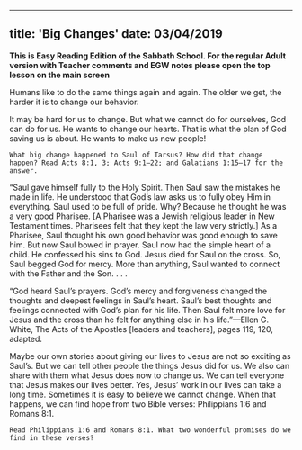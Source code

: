 ---
title: 'Big Changes'
date: 03/04/2019
--

**This is Easy Reading Edition of the Sabbath School. For the regular Adult version with Teacher comments and EGW notes please open the top lesson on the main screen**

Humans like to do the same things again and again. The older we get, the harder it is to change our behavior.

It may be hard for us to change. But what we cannot do for ourselves, God can do for us. He wants to change our hearts. That is what the plan of God saving us is about. He wants to make us new people!

`What big change happened to Saul of Tarsus? How did that change happen? Read Acts 8:1, 3; Acts 9:1–22; and Galatians 1:15–17 for the answer.`

“Saul gave himself fully to the Holy Spirit. Then Saul saw the mistakes he made in life. He understood that God’s law asks us to fully obey Him in everything. Saul used to be full of pride. Why? Because he thought he was a very good Pharisee. [A Pharisee was a Jewish religious leader in New Testament times. Pharisees felt that they kept the law very strictly.] As a Pharisee, Saul thought his own good behavior was good enough to save him. But now Saul bowed in prayer. Saul now had the simple heart of a child. He confessed his sins to God. Jesus died for Saul on the cross. So, Saul begged God for mercy. More than anything, Saul wanted to connect with the Father and the Son. . . .

“God heard Saul’s prayers. God’s mercy and forgiveness changed the thoughts and deepest feelings in Saul’s heart. Saul’s best thoughts and feelings connected with God’s plan for his life. Then Saul felt more love for Jesus and the cross than he felt for anything else in his life.”—Ellen G. White, The Acts of the Apostles [leaders and teachers], pages 119, 120, adapted.

Maybe our own stories about giving our lives to Jesus are not so exciting as Saul’s. But we can tell other people the things Jesus did for us. We also can share with them what Jesus does now to change us. We can tell everyone that Jesus makes our lives better. Yes, Jesus’ work in our lives can take a long time. Sometimes it is easy to believe we cannot change. When that happens, we can find hope from two Bible verses: Philippians 1:6 and Romans 8:1.

`Read Philippians 1:6 and Romans 8:1. What two wonderful promises do we find in these verses?`